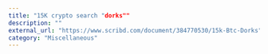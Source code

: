 ```yaml
---
title: "15K crypto search "dorks""
description: ""
external_url: "https://www.scribd.com/document/384770530/15k-Btc-Dorks"
category: "Miscellaneous"
---
```


